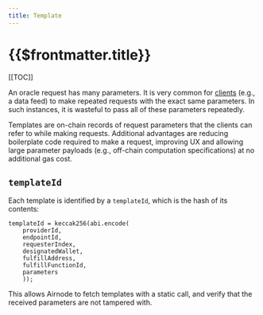 ```yaml
---
title: Template
---
```


# {{$frontmatter.title}}

<TocHeader />
[[TOC]]

An oracle request has many parameters. It is very common for [clients](./client.md) \(e.g., a data feed\) to make repeated requests with the exact same parameters. In such instances, it is wasteful to pass all of these parameters repeatedly.

Templates are on-chain records of request parameters that the clients can refer to while making requests. Additional advantages are reducing boilerplate code required to make a request, improving UX and allowing large parameter payloads \(e.g., off-chain computation specifications\) at no additional gas cost.

## `templateId`

Each template is identified by a `templateId`, which is the hash of its contents:

```text
templateId = keccak256(abi.encode(
    providerId,
    endpointId,
    requesterIndex,
    designatedWallet,
    fulfillAddress,
    fulfillFunctionId,
    parameters
    ));
```

This allows Airnode to fetch templates with a static call, and verify that the received parameters are not tampered with.
